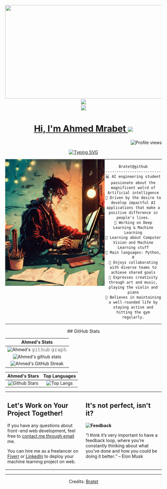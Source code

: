 <img src="https://64.media.tumblr.com/c5543874b9cbe98da1d20945a45e989b/tumblr_o5a5r9Z9O71tvppquo1_r1_1280.gifv" height="300px" width="1300px"/>
<div id="header" align="center">
  <img src="https://media.giphy.com/media/M9gbBd9nbDrOTu1Mqx/giphy.gif" width="100"/>
	<div>
		<a href="https://www.linkedin.com/in/ahmedmrabet/" target="_blank">
<img src="https://img.shields.io/badge/LinkedIn-0077B5?style=for-the-badge&logo=linkedin&logoColor=white" />

<h1 align="center">
Hi, I'm Ahmed Mrabet
  <img src="https://media.giphy.com/media/hvRJCLFzcasrR4ia7z/giphy.gif" width="30"></h1>
 <!--<img src="https://komarev.com/ghpvc/?username=Bratet&label=Profile%20Views&color=0e75b6&style=flat" align='right' alt="Ahmedmaurya" />-->
 <img src="https://gpvc.arturio.dev/Bratet" alt="Profile views" align='right'/> <a href="https://github.com/Bratet/Bratet/"> </a> 
<br/>

<!-- Typing SVG by DenverCoder1 - https://github.com/DenverCoder1/readme-typing-svg -->
<p align="center">
  <a href="https://git.io/typing-svg"><img src="https://readme-typing-svg.demolab.com?font=Fira+Code&pause=1000&color=1795FF&center=true&width=435&lines=Artificial+Intelligence+Engineer;Data+scientist;Open+Source+Contributor;Freelancer" alt="Typing SVG" /></a>
</p>

<img align="left" src="https://github.com/Bratet/Bratet/blob/main/image.jpeg" alt="Unfortunately I didn't find the author of the pic, feel to open a pull request if found" width="320" />

<hr style="text-align: left;">

```
Bratet@github
-------------------------
💻 AI engineering student passionate about the magnificent wolrd of Artificial intelligence
📝 Driven by the desire to develop impactful AI applications that make a positive difference in people's lives.
🔭 Working on Deep Learning & Machine Learning
🌱 Learning about Computer Vision and Machine Learning stuff
🌟 Main languages: Python, R
🚩 Enjoys collaborating with diverse teams to achieve shared goals
🎵 Expresses creativity through art and music, playing the violin and piano
🐋 Believes in maintaining a well-rounded life by staying active and hitting the gym regularly.
```

<hr>
## GitHub Stats


|                                                                     Ahmed's Stats                                                                     |
|:------------------------------------------------------------------------------------------------------------------------------------------------------:|
| ![Ahmed's 𝚐𝚒𝚝𝚑𝚞𝚋 𝚐𝚛𝚊𝚙𝚑](https://github-readme-activity-graph.cyclic.app/graph?username=Bratet&theme=react-dark&hide_border=true&area=true) |
| ![Ahmed's github stats](https://github-readme-stats.vercel.app/api?username=Bratet&show_icons=true&theme=algolia)              | 
| ![Ahmed's GitHub Streak](https://github-readme-streak-stats.herokuapp.com/?user=Bratet&theme=algolia)                    | 
    

|                                                                                                      Ahmed's Stars                                                                                                       |                                                           Top Languages                                                           |      
|:-------------------------------------------------------------------------------------------------------------------------------------------------------------------------------------------------------------------------:|:---------------------------------------------------------------------------------------------------------------------------------:|
| ![Github Stars](https://github-readme-stats.vercel.app/api?username=Bratet&show_icons=true&locale=en&count_private=true&hide_rank=true&custom_title=My%20GitHub%20Stats&disable_animations=true&theme=algolia) | ![Top Langs](https://github-readme-stats.vercel.app/api/top-langs/?username=Bratet&langs_count=8&theme=algolia&layout=compact&hide=html) |




<table style="border: none">
  <tr>
  <td width="50%" valign="top">

## Let's Work on Your Project Together!

If you have any questions about front-end web development, feel free to <a href="mailto:ahmedmrabet.002@gmail.com">contact me through email</a> me.

You can hire me as a freelancer on <a href="https://www.freelancer.com/u/Bratet">Fiverr</a> or <a href="https://www.linkedin.com/in/ahmedmrabet/">LinkedIn</a> to deploy your machine learning project on web.

  </td>
  <td width="50%" valign="top">

## It's not perfect, isn't it?

**<img alt="Feedback" src="https://img.shields.io/badge/Ask%20me-anything-1abc9c.svg">**

“I think it’s very important to have a feedback loop, where you’re constantly thinking about what you’ve done and how you could be doing it better.”
– Elon Musk

  </td>
  </tr>
</table>

------
Credits: [Bratet](https://github.com/Bratet)
